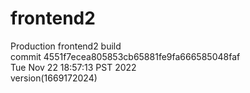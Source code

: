 # frontend2  
Production frontend2 build  
commit 4551f7ecea805853cb65881fe9fa666585048faf  
Tue Nov 22 18:57:13 PST 2022  
version(1669172024)  
